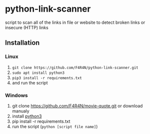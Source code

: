 # python-link-scanner
script to scan all of the links in file or website to detect broken links or insecure (HTTP) links

## Installation
### Linux
1. `git clone https://github.com/F4R4N/python-link-scanner.git`
2. `sudo apt install python3`
3. `pip3 install -r requirements.txt`
4. and run the script

### Windows
1. git clone https://github.com/F4R4N/movie-quote.git or download manualy
2. install [python3](https://www.python.org/downloads/)
3. pip install -r requirements.txt
4. run the script (`python [script file name]`)

